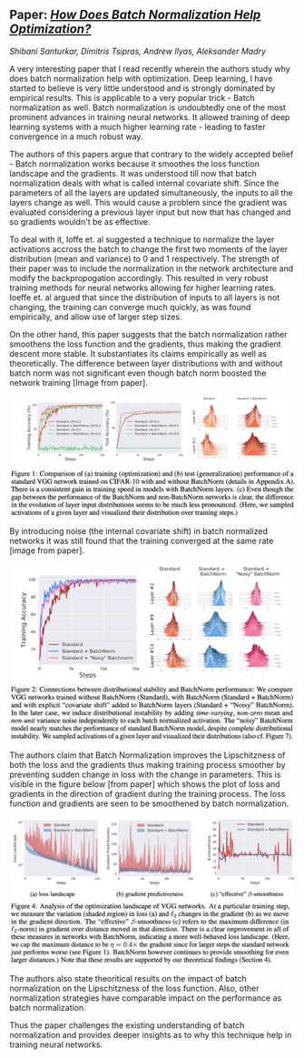## Paper: [_**How Does Batch Normalization Help Optimization?**_](https://papers.nips.cc/paper/7515-how-does-batch-normalization-help-optimization.pdf)

*Shibani Santurkar, Dimitris Tsipras, Andrew Ilyas, Aleksander Madry*

A very interesting paper that I read recently wherein the authors study why does batch normalization help with optimization. Deep learning, I have started to believe is very little understood and is strongly dominated by empirical results. This is applicable to a very popular trick - Batch normalization as well. Batch normalization is undoubtedly one of the most prominent advances in training neural networks. It allowed training of deep learning systems with a much higher learning rate - leading to faster convergence in a much robust way. 

The authors of this papers argue that contrary to the widely accepted belief - Batch normalization works because it smoothes the loss function landscape and the gradients. It was understood till now that batch normalization deals with what is called internal covariate shift. Since the parameters of all the layers are updated simultaneously, the inputs to all the layers change as well. This would cause a problem since the gradient was evaluated considering a previous layer input but now that has changed and so gradients wouldn't be as effective. 

To deal with it, Ioffe et. al suggested a technique to normalize the layer activations accross the batch to change the first two moments of the layer distribution (mean and variance) to 0 and 1 respectively. The strength of their paper was to include the normalization in the network architecture and modify the backpropogation accordingly. This resulted in very robust training methods for neural networks allowing for higher learning rates. Ioeffe et. al argued that since the distribution of inputs to all layers is not changing, the training can converge much quickly, as was found empirically, and allow use of larger step sizes.

On the other hand, this paper suggests that the batch normalization rather smoothens the loss function and the gradients, thus making the gradient descent more stable. It substantiates its claims empirically as well as theoretically. The difference between layer distributions with and without batch norm was not significant even though batch norm boosted the network training [Image from paper].

<img src="../images/how-does-bn-optimize/1.png">



By introducing noise (the internal covariate shift) in batch normalized networks it was still found that the training converged at the same rate [image from paper].

<img src="../images/how-does-bn-optimize/2.png">

The authors claim that Batch Normalization improves the Lipschitzness of both the loss and the gradients thus making training process smoother by preventing sudden change in loss with the change in parameters. This is visible in the figure below [from paper] which shows the plot of loss and gradients in the direction of gradient during the training process. The loss function and gradients are seen to be smoothened by batch normalization.

<img src="../images/how-does-bn-optimize/3.png">

The authors also state theoritical results on the impact of batch normalization on the Lipschitzness of the loss function. Also, other normalization strategies have comparable impact on the performance as batch normalization.

Thus the paper challenges the existing understanding of batch normalization and provides deeper insights as to why this technique help in training neural networks.